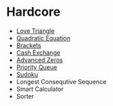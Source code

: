 # Hardcore
- [Love Triangle](./love-triangles.js)
- [Quadratic Equation](./quadratic-equation.js)
- [Brackets](./brackets.js)
- [Cash Exchange](./cash-exchange.js)
- [Advanced Zeros](./advanced-zeros.js)
- [Priority Queue](./priority-queue)
- [Sudoku](./sudoku.js)
- Longest Consequtive Sequence
- Smart Calculator
- Sorter